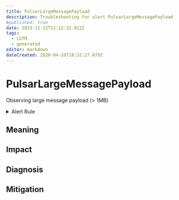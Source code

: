 ```yaml
---
title: PulsarLargeMessagePayload
description: Troubleshooting for alert PulsarLargeMessagePayload
#published: true
date: 2023-12-12T21:12:32.022Z
tags: 
  - LGTM
  - generated
editor: markdown
dateCreated: 2020-04-10T18:32:27.079Z
---
```


# PulsarLargeMessagePayload

Observing large message payload (> 1MB)

<details>
  <summary>Alert Rule</summary>

{{% rule "pulsar/pulsar-internal.yml" "PulsarLargeMessagePayload" %}}

{{% comment %}}

```yaml
alert: PulsarLargeMessagePayload
expr: sum(pulsar_entry_size_overflow > 0) by (topic)
for: 1h
labels:
    severity: warning
annotations:
    summary: Pulsar large message payload (instance {{ $labels.instance }})
    description: |-
        Observing large message payload (> 1MB)
          VALUE = {{ $value }}
          LABELS = {{ $labels }}
    runbook: https://github.com/srerun/prometheus-alerts/blob/main/content/runbooks/pulsar-internal/PulsarLargeMessagePayload.md

```

{{% /comment %}}

</details>


## Meaning
[//]: # "Short paragraph that explains what the alert means"


## Impact
[//]: # "What could / will happen if the alert is not addressed"



## Diagnosis
[//]: # "Steps to take to identify the cause of the problem"



## Mitigation
[//]: # "The steps necessary to resolve the alert"
